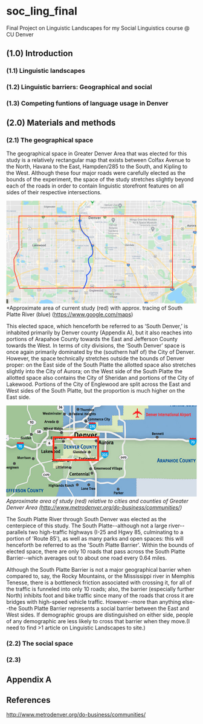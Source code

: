 # soc_ling_final
Final Project on Linguistic Landscapes for my Social Linguistics course @ CU Denver

## (1.0) Introduction
### (1.1) Linguistic landscapes
### (1.2) Linguistic barriers: Geographical and social
### (1.3) Competing funtions of language usage in Denver


## (2.0) Materials and methods
### (2.1) The geographical space

The geographical space in Greater Denver Area that was elected for this study is a relatively rectangular map that exists between Colfax Avenue to the North, Havana to the East, Hampden/285 to the South, and Kipling to the West. Although these four major roads were carefully elected as the bounds of the experiment, the space of the study stretches slightly beyond each of the roads in order to contain linguistic storefront features on all sides of their respective intersections.

![](images/current_study.png)
*Approximate area of current study (red) with approx. tracing of South Platte River (blue) (https://www.google.com/maps)


This elected space, which henceforth be referred to as ‘South Denver,’ is inhabited primarily by Denver county (Appendix A), but it also reaches into portions of Arapahoe County towards the East and Jefferson County towards the West. In terms of city divisions, the ‘South Denver’ space  is once again primarily dominated by the (southern half of) the City of Denver. However, the space technically stretches outside the bounds of Denver proper: on the East side of the South Platte the allotted space also stretches slightly into the City of Aurora; on the West side of the South Platte the allotted space also contains the City of Sheridan and portions of the City of Lakewood. Portions of the City of Englewood are split across the East and West sides of the South Platte, but the proportion is much higher on the East side. 

![](images/counties.png)
*Approximate area of study (red) relative to cities and counties of Greater Denver Area (http://www.metrodenver.org/do-business/communities/)*

The South Platte River through South Denver was elected as the centerpiece of this study. The South Platte--although not a large river--parallels two high-traffic highways (I-25 and Hgwy 85, culminating to a portion of 'Route 85'), as well as many parks and open spaces: this will henceforth be referred to as the 'South Platte Barrier'. Within the bounds of elected space, there are only 10 roads that pass across the South Platte Barrier--which averages out to about one road every 0.64 miles.

Although the South Platte Barrier is not a major geographical barrier when compared to, say, the Rocky Mountains, or the Mississippi river in Memphis Tenesse, there is a bottleneck friction associated with crossing it, for all of the traffic is funneled into only 10 roads; also, the barrier (especially further North) inhibits foot and bike traffic since many of the roads that cross it are bridges with high-speed vehicle traffic. However--more than anything else--the South Platte Barrier represents a social barrier between the East and West sides. If demographic groups are distinguished on either side, people of any demographic are less likely to cross that barrier when they move.(I need to find >1 article on Linguistic Landscapes to site.)

### (2.2) The social space

### (2.3) 




## Appendix A


## References

http://www.metrodenver.org/do-business/communities/
